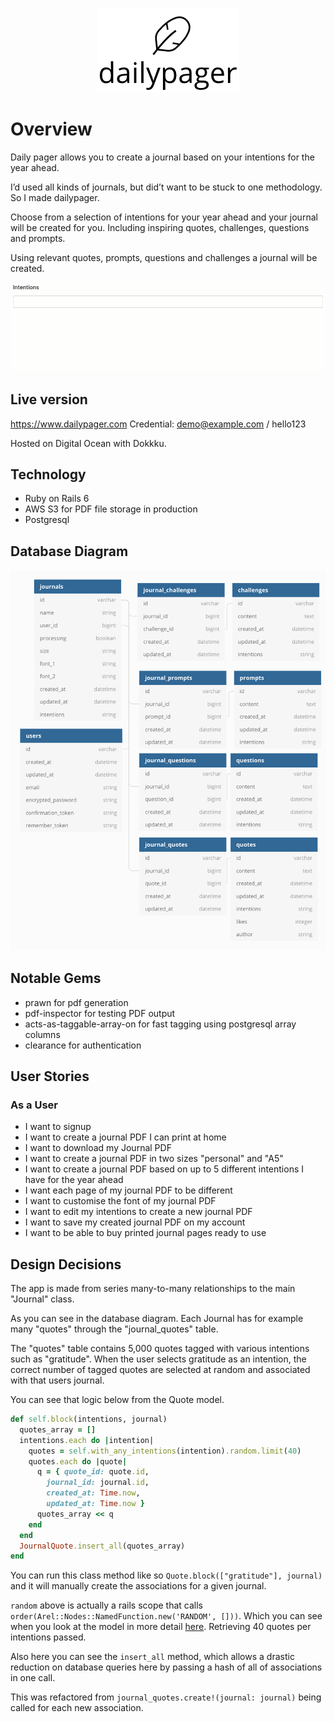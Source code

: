 <p align="center"><img src="readme/logo.png"></img></p>

# Overview

Daily pager allows you to create a journal based on your intentions for the year ahead. 

I’d used all kinds of journals, but did’t want to be stuck to one methodology. So I made dailypager.

Choose from a selection of intentions for your year ahead and your journal will be created for you. Including inspiring quotes, challenges, questions and prompts.

Using relevant quotes, prompts, questions and challenges a journal will be created.

![Intentions](readme/intentions_selector.gif)

## Live version

https://www.dailypager.com
Credential: demo@example.com / hello123

Hosted on Digital Ocean with Dokkku.

## Technology

- Ruby on Rails 6
- AWS S3 for PDF file storage in production
- Postgresql

## Database Diagram

![Database](readme/database_diagram.png)

## Notable Gems
- prawn for pdf generation
- pdf-inspector for testing PDF output
- acts-as-taggable-array-on for fast tagging using postgresql array columns
- clearance for authentication

## User Stories
 
### As a User

- I want to signup
- I want to create a journal PDF I can print at home
- I want to download my Journal PDF
- I want to create a journal PDF in two sizes "personal" and "A5"
- I want to create a journal PDF based on up to 5 different intentions I have for the year ahead
- I want each page of my journal PDF to be different
- I want to customise the font of my journal PDF
- I want to edit my intentions to create a new journal PDF
- I want to save my created journal PDF on my account
- I want to be able to buy printed journal pages ready to use

## Design Decisions

The app is made from series many-to-many relationships to the main "Journal" class.

As you can see in the database diagram. Each Journal has for example many "quotes" through the "journal_quotes" table.

The "quotes" table contains 5,000 quotes tagged with various intentions such as "gratitude". When the user selects
gratitude as an intention, the correct number of tagged quotes are selected at random and associated with that users journal.

You can see that logic below from the Quote model.

```ruby
def self.block(intentions, journal)
  quotes_array = []
  intentions.each do |intention|
    quotes = self.with_any_intentions(intention).random.limit(40)
    quotes.each do |quote|
      q = { quote_id: quote.id, 
		journal_id: journal.id,
		created_at: Time.now,
		updated_at: Time.now }
      quotes_array << q
    end
  end
  JournalQuote.insert_all(quotes_array)
end
```

You can run this class method like so `Quote.block(["gratitude"], journal)` and it will manually create
the associations for a given journal.

`random` above is actually a rails scope that calls `order(Arel::Nodes::NamedFunction.new('RANDOM', []))`.
Which you can see when you look at the model in more detail [here](app/models/quote.rb). Retrieving 40 quotes per
intentions passed.

Also here you can see the `insert_all` method, which allows a drastic reduction on database queries here by passing
a hash of all of associations in one call.

This was refactored from `journal_quotes.create!(journal: journal)` being called for each new association. 








